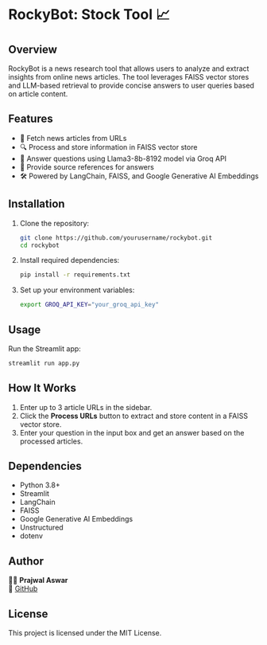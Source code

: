 # RockyBot: Stock Tool 📈

## Overview
RockyBot is a news research tool that allows users to analyze and extract insights from online news articles. The tool leverages FAISS vector stores and LLM-based retrieval to provide concise answers to user queries based on article content.

## Features
- 📰 Fetch news articles from URLs
- 🔍 Process and store information in FAISS vector store
- 🤖 Answer questions using Llama3-8b-8192 model via Groq API
- 🔗 Provide source references for answers
- 🛠️ Powered by LangChain, FAISS, and Google Generative AI Embeddings

## Installation

1. Clone the repository:
   ```bash
   git clone https://github.com/yourusername/rockybot.git
   cd rockybot
   ```

2. Install required dependencies:
   ```bash
   pip install -r requirements.txt
   ```

3. Set up your environment variables:
   ```bash
   export GROQ_API_KEY="your_groq_api_key"
   ```

## Usage

Run the Streamlit app:
```bash
streamlit run app.py
```

## How It Works
1. Enter up to 3 article URLs in the sidebar.
2. Click the **Process URLs** button to extract and store content in a FAISS vector store.
3. Enter your question in the input box and get an answer based on the processed articles.

## Dependencies
- Python 3.8+
- Streamlit
- LangChain
- FAISS
- Google Generative AI Embeddings
- Unstructured
- dotenv

## Author
👨‍💻 **Prajwal Aswar**  
🔗 [GitHub](https://github.com/prajwalaswar?tab=repositories)

## License
This project is licensed under the MIT License.

